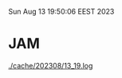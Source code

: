 Sun Aug 13 19:50:06 EEST 2023
# JAM
<a href='./cache/202308/13_19.log'>./cache/202308/13_19.log</a>
